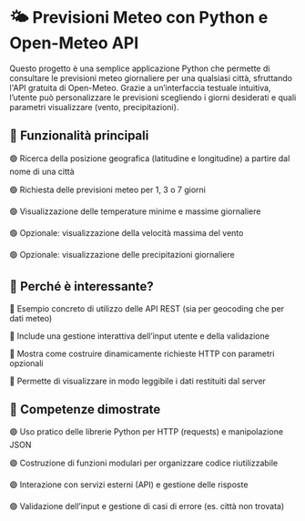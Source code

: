 # 🌤️ Previsioni Meteo con Python e Open-Meteo API
Questo progetto è una semplice applicazione Python che permette di consultare le previsioni meteo giornaliere per una qualsiasi città, sfruttando l'API gratuita di Open-Meteo.
Grazie a un’interfaccia testuale intuitiva, l’utente può personalizzare le previsioni scegliendo i giorni desiderati e quali parametri visualizzare (vento, precipitazioni).

## 🧩 Funzionalità principali
🟢 Ricerca della posizione geografica (latitudine e longitudine) a partire dal nome di una città

🟢 Richiesta delle previsioni meteo per 1, 3 o 7 giorni

🟢 Visualizzazione delle temperature minime e massime giornaliere

🟢 Opzionale: visualizzazione della velocità massima del vento

🟢 Opzionale: visualizzazione delle precipitazioni giornaliere

## 🚀 Perché è interessante?
🔴 Esempio concreto di utilizzo delle API REST (sia per geocoding che per dati meteo)

🔴 Include una gestione interattiva dell’input utente e della validazione

🔴 Mostra come costruire dinamicamente richieste HTTP con parametri opzionali

🔴 Permette di visualizzare in modo leggibile i dati restituiti dal server

## 🧠 Competenze dimostrate
🟣 Uso pratico delle librerie Python per HTTP (requests) e manipolazione JSON

🟣 Costruzione di funzioni modulari per organizzare codice riutilizzabile

🟣 Interazione con servizi esterni (API) e gestione delle risposte

🟣 Validazione dell’input e gestione di casi di errore (es. città non trovata)
